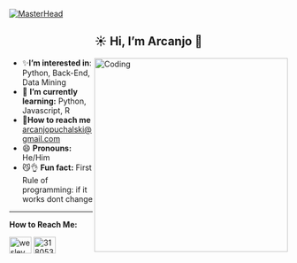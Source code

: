 [![MasterHead](https://media.giphy.com/media/jnWAi68AxKQKLwL1Dy/giphy.gif)](...)

<h2 align="center" > ☀️ Hi, I’m Arcanjo 🌿</h2>

  <img align="right" alt="Coding" width="350" src="https://media3.giphy.com/media/v1.Y2lkPTc5MGI3NjExMGUxMWY2N3BvNXA0bjFuNWVzNmxsNTZkNnA3bWFqbzZoZ2trbjVpYiZlcD12MV9pbnRlcm5hbF9naWZfYnlfaWQmY3Q9Zw/NNVWeKWyh2p026Or91/giphy.gif">
  
-  ✨**I’m interested in**: Python, Back-End, Data Mining
- 📒 **I’m currently learning:** Python, Javascript, R  
-  🧭**How to reach me** arcanjopuchalski@gmail.com
- 😄 **Pronouns:** He/Him
- 😼👌 **Fun fact:** First Rule of programming: if it works dont change

<hr></hr>

**How to Reach Me:**

<a href="https://twitter.com/ag_puchalski" target="blank"><img align="center" src="https://raw.githubusercontent.com/rahuldkjain/github-profile-readme-generator/master/src/images/icons/Social/twitter.svg" alt="wesley_beatz" height="30" width="40" /></a>
<a href="https://discord.gg/318053257790488576" target="blank"><img align="center" src="https://raw.githubusercontent.com/rahuldkjain/github-profile-readme-generator/master/src/images/icons/Social/discord.svg" alt="318053257790488576" height="30" width="40" /></a>

<!---
ag-puchalski/ag-puchalski is a ✨ special ✨ repository because its `README.md` (this file) appears on your GitHub profile.
You can click the Preview link to take a look at your changes.
--->
